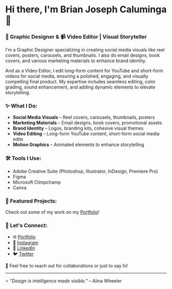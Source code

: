 # Hi there, I'm Brian Joseph Caluminga 👋

### 🎨 Graphic Designer & 📹 Video Editor | Visual Storyteller

I'm a Graphic Designer specializing in creating social media visuals like reel covers, posters, carousels, and thumbnails. I also do email designs, book covers, and various marketing materials to enhance brand identity.

And as a Video Editor, I edit long-form content for YouTube and short-form videos for social media, ensuring a polished, engaging, and visually compelling final product. My expertise includes seamless editing, color grading, sound enhancement, and adding dynamic elements to elevate storytelling.

### ✨ What I Do:
- **Social Media Visuals** – Reel covers, carousels, thumbnails, posters
- **Marketing Materials** – Email designs, book covers, promotional assets
- **Brand Identity** – Logos, branding kits, cohesive visual themes
- **Video Editing** – Long-form YouTube content, short-form social media edits
- **Motion Graphics** – Animated elements to enhance storytelling

### 🛠️ Tools I Use:
- Adobe Creative Suite (Photoshop, Illustrator, InDesign, Premiere Pro)
- Figma
- Microsoft Climpchamp
- Canva

### 📌 Featured Projects:
Check out some of my work on my [Portfolio](#)!

### 🚀 Let's Connect:
- 🌐 [Portfolio](#)
- 📸 [Instagram](#)
- 🔗 [LinkedIn](#)
- 🐦 [Twitter](#)

💌 Feel free to reach out for collaborations or just to say hi!

---

⭐️ _"Design is intelligence made visible."_ – Alina Wheeler
